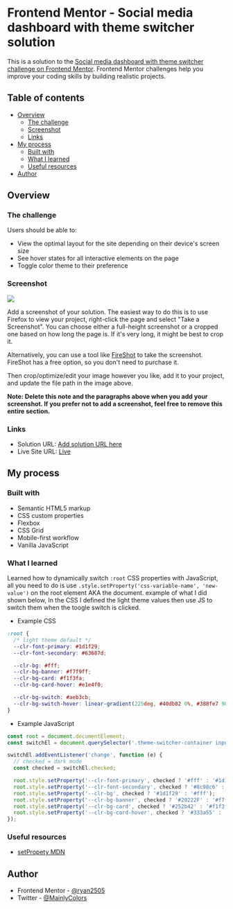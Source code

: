 # Frontend Mentor - Social media dashboard with theme switcher solution

This is a solution to the [Social media dashboard with theme switcher challenge on Frontend Mentor](https://www.frontendmentor.io/challenges/social-media-dashboard-with-theme-switcher-6oY8ozp_H). Frontend Mentor challenges help you improve your coding skills by building realistic projects. 

## Table of contents

- [Overview](#overview)
  - [The challenge](#the-challenge)
  - [Screenshot](#screenshot)
  - [Links](#links)
- [My process](#my-process)
  - [Built with](#built-with)
  - [What I learned](#what-i-learned)
  - [Useful resources](#useful-resources)
- [Author](#author)


## Overview

### The challenge

Users should be able to:

- View the optimal layout for the site depending on their device's screen size
- See hover states for all interactive elements on the page
- Toggle color theme to their preference

### Screenshot

![](./screenshot.jpg)

Add a screenshot of your solution. The easiest way to do this is to use Firefox to view your project, right-click the page and select "Take a Screenshot". You can choose either a full-height screenshot or a cropped one based on how long the page is. If it's very long, it might be best to crop it.

Alternatively, you can use a tool like [FireShot](https://getfireshot.com/) to take the screenshot. FireShot has a free option, so you don't need to purchase it. 

Then crop/optimize/edit your image however you like, add it to your project, and update the file path in the image above.

**Note: Delete this note and the paragraphs above when you add your screenshot. If you prefer not to add a screenshot, feel free to remove this entire section.**

### Links

- Solution URL: [Add solution URL here](https://your-solution-url.com)
- Live Site URL: [Live](https://mainlycolors.github.io/social-media-dashboard-with-theme-switch/)

## My process

### Built with

- Semantic HTML5 markup
- CSS custom properties
- Flexbox
- CSS Grid
- Mobile-first workflow
- Vanilla JavaScript

### What I learned

Learned how to dynamically switch `:root` CSS properties with JavaScript, all you need to do is use `.style.setProperty('css-variable-name', 'new-value')` on the root element AKA the document. example of what I did shown below, In the CSS I defined the light theme values then use JS to switch them when the toogle switch is clicked.

- Example CSS
```css
:root {
  /* light theme default */
  --clr-font-primary: #1d1f29;
  --clr-font-secondary: #63687d;

  --clr-bg: #fff;
  --clr-bg-banner: #f7f9ff;
  --clr-bg-card: #f1f3fa;
  --clr-bg-card-hover: #e1e4f0;

  --clr-bg-switch: #aeb3cb;
  --clr-bg-switch-hover: linear-gradient(225deg, #40db82 0%, #388fe7 98.02%);
}
```
- Example JavaScript
```js
const root = document.documentElement;
const switchEl = document.querySelector('.theme-switcher-container input');

switchEl.addEventListener('change', function (e) {
  // checked = dark mode
  const checked = switchEl.checked;

  root.style.setProperty('--clr-font-primary', checked ? '#fff' : '#1d1f29');
  root.style.setProperty('--clr-font-secondary', checked ? '#8c98c6' : '#63687d');
  root.style.setProperty('--clr-bg', checked ? '#1d1f29' : '#fff');
  root.style.setProperty('--clr-bg-banner', checked ? '#20222F' : '#f7f9ff');
  root.style.setProperty('--clr-bg-card', checked ? '#252b42' : '#f1f3fa');
  root.style.setProperty('--clr-bg-card-hover', checked ? '#333a55' : '#e1e4f0');
});
```

### Useful resources

- [setPropety MDN](https://developer.mozilla.org/en-US/docs/Web/API/CSSStyleDeclaration/setProperty)

## Author

- Frontend Mentor - [@ryan2505](https://www.frontendmentor.io/profile/yourusername)
- Twitter - [@MainlyColors](https://www.twitter.com/mainlycolors)

